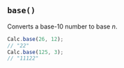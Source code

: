 ## `base()`

Converts a base-10 number to base *n*.

```javascript
Calc.base(26, 12);
// "22"
Calc.base(125, 3);
// "11122"
```

